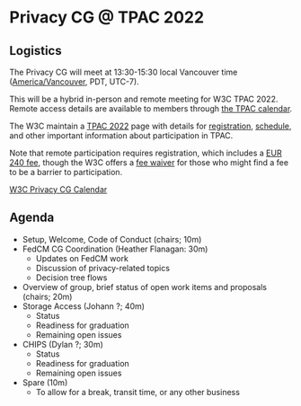 # Privacy CG @ TPAC 2022

## Logistics

The Privacy CG will meet at 13:30-15:30 local Vancouver time
([America/Vancouver](https://www.timeanddate.com/worldclock/canada/vancouver),
PDT, UTC-7).

This will be a hybrid in-person and remote meeting for W3C TPAC 2022.  Remote
access details are available to members through [the TPAC
calendar](https://www.w3.org/events/meetings/5c485220-8b07-4574-83d8-47a55b50ed1d).

The W3C maintain a [TPAC 2022](https://www.w3.org/2022/09/TPAC/) page with
details for [registration](https://www.w3.org/register/tpac2022),
[schedule](https://www.w3.org/calendar/tpac2022/), and other important
information about participation in TPAC.

Note that remote participation requires registration, which includes a [EUR 240
fee](https://www.w3.org/2022/09/TPAC/registration.html#fees), though the W3C
offers a [fee waiver](https://www.w3.org/2022/09/TPAC/registration.html#waiver)
for those who might find a fee to be a barrier to participation.

[W3C Privacy CG Calendar](https://www.w3.org/groups/cg/privacycg/calendar)

## Agenda

* Setup, Welcome, Code of Conduct (chairs; 10m)
* FedCM CG Coordination (Heather Flanagan: 30m)
  * Updates on FedCM work
  * Discussion of privacy-related topics
  * Decision tree flows
* Overview of group, brief status of open work items and proposals (chairs; 20m)
* Storage Access (Johann ?; 40m)
  * Status
  * Readiness for graduation
  * Remaining open issues
* CHIPS (Dylan ?; 30m)
  * Status
  * Readiness for graduation
  * Remaining open issues
* Spare (10m)
  * To allow for a break, transit time, or any other business
